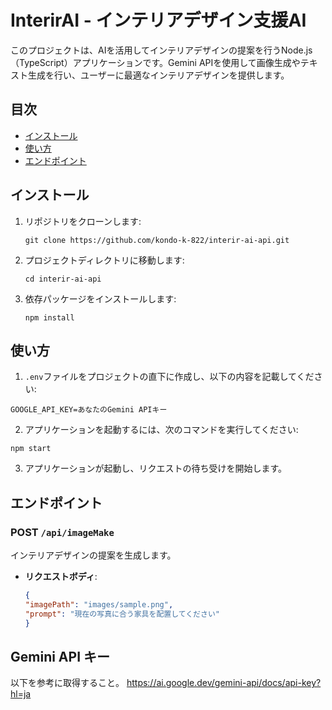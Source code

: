 # InterirAI - インテリアデザイン支援AI

このプロジェクトは、AIを活用してインテリアデザインの提案を行うNode.js（TypeScript）アプリケーションです。Gemini APIを使用して画像生成やテキスト生成を行い、ユーザーに最適なインテリアデザインを提供します。

## 目次

- [インストール](#インストール)
- [使い方](#使い方)
- [エンドポイント](#エンドポイント)

## インストール

1. リポジトリをクローンします:
   ```
   git clone https://github.com/kondo-k-822/interir-ai-api.git
   ```
2. プロジェクトディレクトリに移動します:
   ```
   cd interir-ai-api
   ```
3. 依存パッケージをインストールします:
   ```
   npm install
   ```


## 使い方

1. `.env`ファイルをプロジェクトの直下に作成し、以下の内容を記載してください:

```
GOOGLE_API_KEY=あなたのGemini APIキー
```

2. アプリケーションを起動するには、次のコマンドを実行してください:
```
npm start
```

3. アプリケーションが起動し、リクエストの待ち受けを開始します。

## エンドポイント

### POST `/api/imageMake`

インテリアデザインの提案を生成します。

- **リクエストボディ**:
  ```json
  {
  "imagePath": "images/sample.png",
  "prompt": "現在の写真に合う家具を配置してください"
  }

## Gemini API キー
以下を参考に取得すること。
https://ai.google.dev/gemini-api/docs/api-key?hl=ja